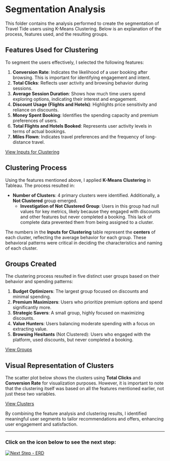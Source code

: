 # Segmentation Analysis

This folder contains the analysis performed to create the segmentation of Travel Tide users using K-Means Clustering. Below is an explanation of the process, features used, and the resulting groups.

## Features Used for Clustering
To segment the users effectively, I selected the following features:

1. **Conversion Rate**: Indicates the likelihood of a user booking after browsing. This is important for identifying engagement and intent.
2. **Total Clicks**: Reflects user activity and browsing behavior during sessions.
3. **Average Session Duration**: Shows how much time users spend exploring options, indicating their interest and engagement.
4. **Discount Usage (Flights and Hotels)**: Highlights price sensitivity and reliance on discounts.
5. **Money Spent Booking**: Identifies the spending capacity and premium preferences of users.
6. **Total Flights and Hotels Booked**: Represents user activity levels in terms of actual bookings.
7. **Miles Flown**: Indicates travel preferences and the frequency of long-distance travel.

[View Inputs for Clustering](Inputs-For-Clustering.png)

## Clustering Process

Using the features mentioned above, I applied **K-Means Clustering** in Tableau. The process resulted in:

- **Number of Clusters**: 4 primary clusters were identified. Additionally, a **Not Clustered** group emerged.  
  - **Investigation of Not Clustered Group**: Users in this group had null values for key metrics, likely because they engaged with discounts and other features but never completed a booking. This lack of complete data prevented them from being assigned to a cluster.  

The numbers in the **Inputs for Clustering** table represent the **centers** of each cluster, reflecting the average behavior for each group. These behavioral patterns were critical in deciding the characteristics and naming of each cluster. 



## Groups Created
The clustering process resulted in five distinct user groups based on their behavior and spending patterns:

1. **Budget Optimizers**: The largest group focused on discounts and minimal spending.
2. **Premium Maximizers**: Users who prioritize premium options and spend significantly more.
3. **Strategic Savers**: A small group, highly focused on maximizing discounts.
4. **Value Hunters**: Users balancing moderate spending with a focus on extracting value.
5. **Browsing Hesitants** (Not Clustered): Users who engaged with the platform, used discounts, but never completed a booking.

[View Groups](Groups.png)

## Visual Representation of Clusters
The scatter plot below shows the clusters using **Total Clicks** and **Conversion Rate** for visualization purposes. However, it is important to note that the clustering itself was based on all the features mentioned earlier, not just these two variables.

[View Clusters](Clusters.png)

By combining the feature analysis and clustering results, I identified meaningful user segments to tailor recommendations and offers, enhancing user engagement and satisfaction.

---

### Click on the icon below to see the next step:

[![Next Step - ERD](https://img.icons8.com/fluency/48/arrow.png)](../)
